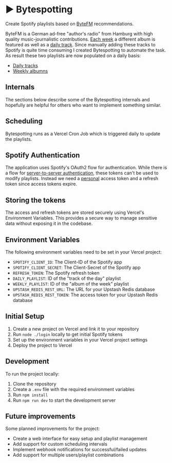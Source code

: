 # ▶ Bytespotting

Create Spotify playlists based on [ByteFM](https://www.byte.fm/) recommendations.

ByteFM is a German ad-free "author's radio" from Hamburg with high quality music-journalistic contributions. [Each week](https://www.byte.fm/blog/alben-der-woche/) a different album is featured as well as a [daily track](https://www.byte.fm/blog/tracks-des-tages/). Since manually adding these tracks to Spotify is quite time consuming I created Bytespotting to automate the task. As result these two playlists are now populated on a daily basis:

- [Daily tracks](https://open.spotify.com/playlist/3RGUrzI3KludSYbnuxhbxg?si=fe41394ce89140e2)
- [Weekly albumns](https://open.spotify.com/playlist/7yVxheAVcvptuVl8mVgSoH?si=52c69b4e1d134d2f)

## Internals

The sections below describe some of the Bytespotting internals and hopefully are helpful for others who want to implement something similar.

## Scheduling

Bytespotting runs as a Vercel Cron Job which is triggered daily to update the playlists.

## Spotify Authentication

The application uses Spotify's OAuth2 flow for authentication. While there is a flow for [server-to-server authentication](https://developer.spotify.com/documentation/general/guides/authorization/client-credentials/), these tokens can't be used to modify playlists. Instead we need a [personal](https://developer.spotify.com/documentation/general/guides/authorization/code-flow/) access token and a refresh token since access tokens expire.

## Storing the tokens

The access and refresh tokens are stored securely using Vercel's Environment Variables. This provides a secure way to manage sensitive data without exposing it in the codebase.

## Environment Variables

The following environment variables need to be set in your Vercel project:

- `SPOTIFY_CLIENT_ID`: The Client-ID of the Spotify app
- `SPOTIFY_CLIENT_SECRET`: The Client-Secret of the Spotify app
- `REFRESH_TOKEN`: The Spotify refresh token
- `DAILY_PLAYLIST`: ID of the "track of the day" playlist
- `WEEKLY_PLAYLIST`: ID of the "album of the week" playlist
- `UPSTASH_REDIS_REST_URL`: The URL for your Upstash Redis database
- `UPSTASH_REDIS_REST_TOKEN`: The access token for your Upstash Redis database

## Initial Setup

1. Create a new project on Vercel and link it to your repository
2. Run `node ./login` locally to get initial Spotify tokens
3. Set up the environment variables in your Vercel project settings
4. Deploy the project to Vercel

## Development

To run the project locally:

1. Clone the repository
2. Create a `.env` file with the required environment variables
3. Run `npm install`
4. Run `npm run dev` to start the development server

## Future improvements

Some planned improvements for the project:

- Create a web interface for easy setup and playlist management
- Add support for custom scheduling intervals
- Implement webhook notifications for successful/failed updates
- Add support for multiple users/playlist combinations
